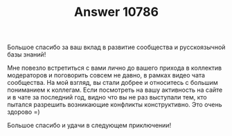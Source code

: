 ﻿---
title: "Answer 10786"
se.owner.user_id: 6
se.owner.display_name: "Nicolas Chabanovsky"
se.owner.link: "https://ru.meta.stackoverflow.com/users/6/nicolas-chabanovsky"
se.answer_id: 10786
se.question_id: 10773
se.post_type: answer
se.is_accepted: False
---
<p>Большое спасибо за ваш вклад в развитие сообщества и русскоязычной базы знаний!</p>
<p>Мне повезло встретиться с вами лично до вашего прихода в коллектив модераторов и поговорить совсем не давно, в рамках видео чата сообщества. На мой взгляд, вы стали добрее и относитесь с большим пониманием к коллегам. Если посмотреть на вашу активность на сайте и в чате за последний год, видно что вы не раз выступали тем, кто пытался разрешить возникающие конфликты конструктивно. Это очень здорово =)</p>
<p>Большое спасибо и удачи в следующем приключении!</p>
